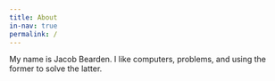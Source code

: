 ```yaml
---
title: About
in-nav: true
permalink: /
---
```

My name is Jacob Bearden. I like computers, problems, and using the former to solve the latter.
